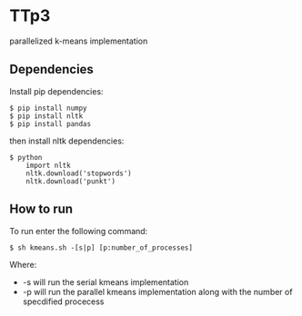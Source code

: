 # TTp3
parallelized k-means implementation

## Dependencies
Install pip dependencies:
```
$ pip install numpy
$ pip install nltk
$ pip install pandas
```

then install nltk dependencies: 
```
$ python 
	import nltk
	nltk.download('stopwords')
	nltk.download('punkt')
```

## How to run
To run enter the following command:

```
$ sh kmeans.sh -[s|p] [p:number_of_processes]
```
Where: 
 * -s will run the serial kmeans implementation
 * -p will run the parallel kmeans implementation along with the number of specdified procecess  
